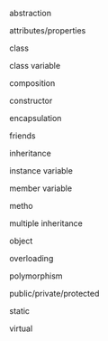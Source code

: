 abstraction

attributes/properties

class

class variable

composition

constructor

encapsulation

friends

inheritance

instance variable

member variable

metho

multiple inheritance

object

overloading

polymorphism

public/private/protected

static

virtual


